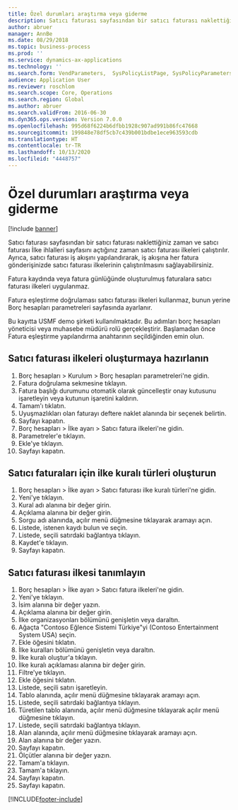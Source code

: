 ```yaml
---
title: Özel durumları araştırma veya giderme
description: Satıcı faturası sayfasından bir satıcı faturası naklettiğiniz zaman ve satıcı faturası İlke ihlalleri sayfasını açtığınız zaman satıcı faturası ilkeleri çalıştırılır.
author: abruer
manager: AnnBe
ms.date: 08/29/2018
ms.topic: business-process
ms.prod: ''
ms.service: dynamics-ax-applications
ms.technology: ''
ms.search.form: VendParameters,  SysPolicyListPage, SysPolicyParameters, SysPolicySourceDocumentRuleType, SysPolicy, SysPolicySourceDocumentRule, SysQueryForm, SysQueryTableLookUp, SysQueryPrefixLookUp, SysQueryFieldLookUp
audience: Application User
ms.reviewer: roschlom
ms.search.scope: Core, Operations
ms.search.region: Global
ms.author: abruer
ms.search.validFrom: 2016-06-30
ms.dyn365.ops.version: Version 7.0.0
ms.openlocfilehash: 995d68f6224b6dfbb1928c907ad991b86fc47668
ms.sourcegitcommit: 199848e78df5cb7c439b001bdbe1ece963593cdb
ms.translationtype: HT
ms.contentlocale: tr-TR
ms.lasthandoff: 10/13/2020
ms.locfileid: "4448757"
---
```

# <a name="research-or-resolve-exceptions"></a>Özel durumları araştırma veya giderme

[!include [banner](../../includes/banner.md)]

Satıcı faturası sayfasından bir satıcı faturası naklettiğiniz zaman ve satıcı faturası İlke ihlalleri sayfasını açtığınız zaman satıcı faturası ilkeleri çalıştırılır. Ayrıca, satıcı faturası iş akışını yapılandırarak, iş akışına her fatura gönderişinizde satıcı faturası ilkelerinin çalıştırılmasını sağlayabilirsiniz. 

Fatura kaydında veya fatura günlüğünde oluşturulmuş faturalara satıcı faturası ilkeleri uygulanmaz. 

Fatura eşleştirme doğrulaması satıcı faturası ilkeleri kullanmaz, bunun yerine Borç hesapları parametreleri sayfasında ayarlanır.

Bu kayıtta USMF demo şirketi kullanılmaktadır. Bu adımları borç hesapları yöneticisi veya muhasebe müdürü rolü gerçekleştirir. Başlamadan önce Fatura eşleştirme yapılandırma anahtarının seçildiğinden emin olun.


## <a name="prepare-to-create-vendor-invoice-policies"></a>Satıcı faturası ilkeleri oluşturmaya hazırlanın
1. Borç hesapları > Kurulum > Borç hesapları parametreleri'ne gidin.
2. Fatura doğrulama sekmesine tıklayın.
3. Fatura başlığı durumunu otomatik olarak güncelleştir onay kutusunu işaretleyin veya kutunun işaretini kaldırın.
4. Tamam'ı tıklatın.
5. Uyuşmazlıkları olan faturayı deftere naklet alanında bir seçenek belirtin.
6. Sayfayı kapatın.
7. Borç hesapları > İlke ayarı > Satıcı fatura ilkeleri'ne gidin.
8. Parametreler'e tıklayın.
9. Ekle'ye tıklayın.
10. Sayfayı kapatın.

## <a name="create-policy-rule-types-for-vendor-invoices"></a>Satıcı faturaları için ilke kuralı türleri oluşturun
1. Borç hesapları > İlke ayarı > Satıcı faturası ilke kuralı türleri'ne gidin.
2. Yeni'ye tıklayın.
3. Kural adı alanına bir değer girin.
4. Açıklama alanına bir değer girin.
5. Sorgu adı alanında, açılır menü düğmesine tıklayarak aramayı açın.
6. Listede, istenen kaydı bulun ve seçin.
7. Listede, seçili satırdaki bağlantıya tıklayın.
8. Kaydet'e tıklayın.
9. Sayfayı kapatın.

## <a name="define-a-vendor-invoice-policy"></a>Satıcı faturası ilkesi tanımlayın
1. Borç hesapları > İlke ayarı > Satıcı fatura ilkeleri'ne gidin.
2. Yeni'ye tıklayın.
3. İsim alanına bir değer yazın.
4. Açıklama alanına bir değer girin.
5. İlke organizasyonları bölümünü genişletin veya daraltın.
6. Ağaçta "Contoso Eğlence Sistemi Türkiye"yi (Contoso Entertainment System USA) seçin.
7. Ekle öğesini tıklatın.
8. İlke kuralları bölümünü genişletin veya daraltın.
9. İlke kuralı oluştur'a tıklayın.
10. İlke kuralı açıklaması alanına bir değer girin.
11. Filtre'ye tıklayın.
12. Ekle öğesini tıklatın.
13. Listede, seçili satırı işaretleyin.
14. Tablo alanında, açılır menü düğmesine tıklayarak aramayı açın.
15. Listede, seçili satırdaki bağlantıya tıklayın.
16. Türetilen tablo alanında, açılır menü düğmesine tıklayarak açılır menü düğmesine tıklayın.
17. Listede, seçili satırdaki bağlantıya tıklayın.
18. Alan alanında, açılır menü düğmesine tıklayarak aramayı açın.
19. Alan alanına bir değer yazın.
20. Sayfayı kapatın.
21. Ölçütler alanına bir değer yazın.
22. Tamam'a tıklayın.
23. Tamam'a tıklayın.
24. Sayfayı kapatın.
25. Sayfayı kapatın.



[!INCLUDE[footer-include](../../../includes/footer-banner.md)]